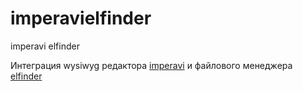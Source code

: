 imperavielfinder
================

imperavi elfinder

Интеграция wysiwyg редактора  <a href="https://github.com/yiiext/imperavi-redactor-widget">imperavi</a>  и файлового менеджера  <a href="https://github.com/ezze/ezze-elfinder">elfinder</a>
